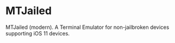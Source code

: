 # MTJailed
MTJailed (modern). A Terminal Emulator for non-jailbroken devices supporting iOS 11 devices.
